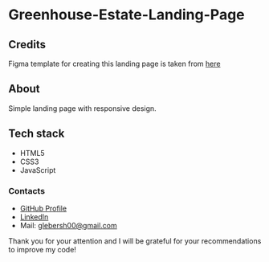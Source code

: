 # Greenhouse-Estate-Landing-Page

## Credits

Figma template for creating this landing page is taken from [here](https://figma.community/topic/1335-shablon-green-house-dlya-figma/)

## About

Simple landing page with responsive design.

## Tech stack

* HTML5
* CSS3
* JavaScript

### Contacts 

* [GitHub Profile](https://github.com/glebersh)
* [LinkedIn](https://www.linkedin.com/in/gleb-ershov-804b50232/)
* Mail: glebersh00@gmail.com

Thank you for your attention and I will be grateful for your recommendations to improve my code!
